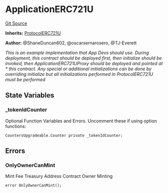 # ApplicationERC721U
[Git Source](https://github.com/thrackle-io/rules-protocol/blob/a2d57139b7236b5b0e9a0727e55f81e5332cd216/src/example/ApplicationERC721U.sol)

**Inherits:**
[ProtocolERC721U](/src/token/ProtocolERC721U.sol/contract.ProtocolERC721U.md)

**Author:**
@ShaneDuncan602, @oscarsernarosero, @TJ-Everett

*This is an example implementation that App Devs should use.
During deployment, this contract should be deployed first, then initialize should be invoked, then ApplicationERC721UProxy should be deployed and pointed at * this contract. Any special or additional initializations can be done by overriding initialize but all initializations performed in ProtocolERC721U
must be performed*


## State Variables
### _tokenIdCounter
Optional Function Variables and Errors. Uncomment these if using option functions:


```solidity
CountersUpgradeable.Counter private _tokenIdCounter;
```


## Errors
### OnlyOwnerCanMint
Mint Fee
Treasury Address
Contract Owner Minting


```solidity
error OnlyOwnerCanMint();
```

